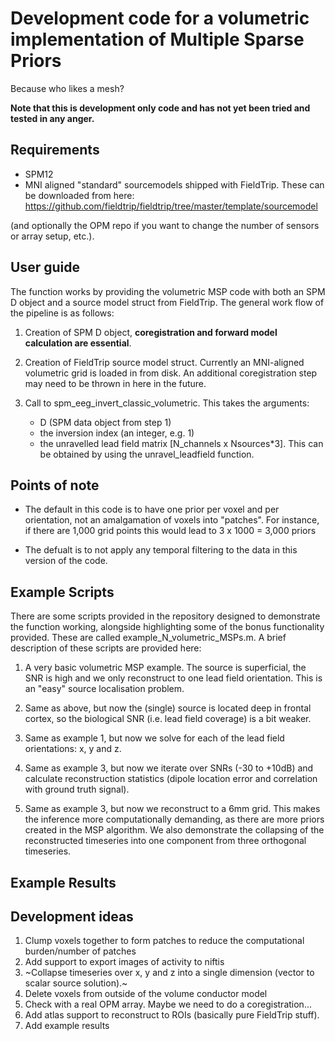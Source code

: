 # Development code for a volumetric implementation of Multiple Sparse Priors
Because who likes a mesh?

**Note that this is development only code and has not yet been tried and tested in any anger.**

## Requirements
- SPM12
- MNI aligned "standard" sourcemodels shipped with FieldTrip. These can be downloaded from here: https://github.com/fieldtrip/fieldtrip/tree/master/template/sourcemodel 

(and optionally the OPM repo if you want to change the number of sensors or array setup, etc.).

## User guide
The function works by providing the volumetric MSP code with both an SPM D object and a source model struct from FieldTrip. The general work flow of the pipeline is as follows:

1. Creation of SPM D object, **coregistration and forward model calculation are essential**.

2. Creation of FieldTrip source model struct. Currently an MNI-aligned volumetric grid is loaded in from disk. An additional coregistration step may need to be thrown in here in the future.

3. Call to spm_eeg_invert_classic_volumetric. This takes the arguments:
   - D (SPM data object from step 1)
   - the inversion index (an integer, e.g. 1)
   - the unravelled lead field matrix [N_channels x Nsources*3]. This can be obtained by using the unravel_leadfield function.

## Points of note
- The default in this code is to have one prior per voxel and per orientation, not an amalgamation of voxels into "patches". For instance, if there are 1,000 grid points this would lead to 3 x 1000 = 3,000 priors

- The defualt is to not apply any temporal filtering to the data in this version of the code.


## Example Scripts
There are some scripts provided in the repository designed to demonstrate the function working, alongside highlighting some of the bonus functionality provided. These are called example_N_volumetric_MSPs.m. A brief description of these scripts are provided here:

1. A very basic volumetric MSP example. The source is superficial, the SNR is high and we only reconstruct to one lead field orientation. This is an "easy" source localisation problem.

2. Same as above, but now the (single) source is located deep in frontal cortex, so the biological SNR (i.e. lead field coverage) is a bit weaker.

3. Same as example 1, but now we solve for each of the lead field orientations: x, y and z.

4. Same as example 3, but now we iterate over SNRs (-30 to +10dB) and calculate reconstruction statistics (dipole location error and correlation with ground truth signal).

5. Same as example 3, but now we reconstruct to a 6mm grid. This makes the inference more computationally demanding, as there are more priors created in the MSP algorithm. We also demonstrate the collapsing of the reconstructed timeseries into one component from three orthogonal timeseries.

## Example Results

## Development ideas
1. Clump voxels together to form patches to reduce the computational burden/number of patches
2. Add support to export images of activity to niftis
3. ~Collapse timeseries over x, y and z into a single dimension (vector to scalar source solution).~
4. Delete voxels from outside of the volume conductor model
5. Check with a real OPM array. Maybe we need to do a coregistration...
6. Add atlas support to reconstruct to ROIs (basically pure FieldTrip stuff).
7. Add example results
